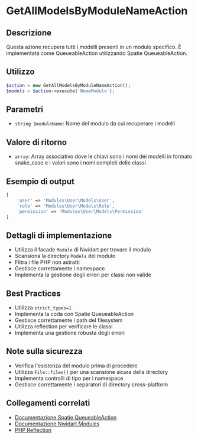 # GetAllModelsByModuleNameAction

## Descrizione
Questa azione recupera tutti i modelli presenti in un modulo specifico. È implementata come QueueableAction utilizzando Spatie QueueableAction.

## Utilizzo
```php
$action = new GetAllModelsByModuleNameAction();
$models = $action->execute('NomeModulo');
```

## Parametri
- `string $moduleName`: Nome del modulo da cui recuperare i modelli

## Valore di ritorno
- `array`: Array associativo dove le chiavi sono i nomi dei modelli in formato snake_case e i valori sono i nomi completi delle classi

## Esempio di output
```php
[
    'user' => 'Modules\User\Models\User',
    'role' => 'Modules\User\Models\Role',
    'permission' => 'Modules\User\Models\Permission'
]
```

## Dettagli di implementazione
- Utilizza il facade `Module` di Nwidart per trovare il modulo
- Scansiona la directory `Models` del modulo
- Filtra i file PHP non astratti
- Gestisce correttamente i namespace
- Implementa la gestione degli errori per classi non valide

## Best Practices
- Utilizza `strict_types=1`
- Implementa la coda con Spatie QueueableAction
- Gestisce correttamente i path del filesystem
- Utilizza reflection per verificare le classi
- Implementa una gestione robusta degli errori

## Note sulla sicurezza
- Verifica l'esistenza del modulo prima di procedere
- Utilizza `File::files()` per una scansione sicura della directory
- Implementa controlli di tipo per i namespace
- Gestisce correttamente i separatori di directory cross-platform

## Collegamenti correlati
- [Documentazione Spatie QueueableAction](https://github.com/spatie/laravel-queueable-action)
- [Documentazione Nwidart Modules](https://nwidart.com/laravel-modules/v6/introduction)
- [PHP Reflection](https://www.php.net/manual/en/book.reflection.php) 
